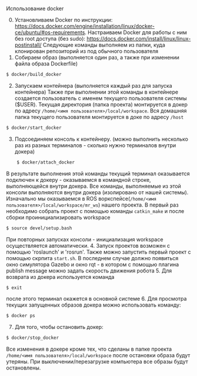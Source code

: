 Использование docker

0. Установливаем Docker по инструкции: https://docs.docker.com/engine/installation/linux/docker-ce/ubuntu/#os-requirements. Настраиваем Docker для работы с ним без root доступа (без sudo): https://docs.docker.com/install/linux/linux-postinstall/
Следующие команды выполняем из папки, куда клонирован репозиторий из под обычного пользователя
1. Собираем образ (выполняется один раз, а также при изменении файла образа Dockerfile) 
``` bash
$ docker/build_docker
```
2. Запускаем контейнера (выполняется каждый раз для запуска контейнера) Также при выполнении этой команды в контейнере создается пользователь с именем текущего пользователя системы ($USER). Текущая директория (папка проекта) монтируется в докер по адресу `/home/<имя пользователя>/local/workspace`. Вся домашняя папка текущего пользователя монтируется в доке по адресу `/host`
``` bash	
$ docker/start_docker
```
3. Подсоединяем консоль к контейнеру. (можно выполнить несколько раз из разных терминалов - сколько нужно терминалов внутри докера)
``` bash
	$ docker/attach_docker
```
В результате выполнения этой команды текущий терминал оказывается подключен к докеру - оказываемся в командной строке, выполняющейся внутри докера. Все команды, выполняемые из этой консоли выполняются внутри докера (изолировано от нашей системы). Изначально мы оказываемся в ROS воркспейсе(`/home/<имя пользователя>/local/workspace/mr_ws`) нашего проекта. В первый раз необходимо собрать проект с помощью команды `catkin_make` и после сборки проинициализировать workspace 
``` bash
$ source devel/setup.bash
```
При повторных запусках консоли - инициализация workspace осуществляется автоматически.
4. Запуск проектов возможен с помощью 'roslaunch' и 'rosrun'. Также можно запустить первый проект с помощью скрпита `start.sh`. В последнем случае должно появиться окно симулятора Gazebo и окно rqt - в котором с помощью плагина publish message можно задать скорость движения робота
5. Для возврата из докера используется команда 
``` bash
$ exit
```
после этого терминал окажется в основной системе
6. Для просмотра текущих запущенных образов докера можно использовать команду:
``` bash
$ docker ps
```
7. Для того, чтобы остановить докер:
``` bash
$ docker/stop_docker
```
Все изменения в докере кроме тех, что сделаны в папке проекта `/home/<имя пользователя>/local/workspace` после остановки образа будут утеряны. При выключении/перезагрузке компьютера все образы будут остановлены.

	

